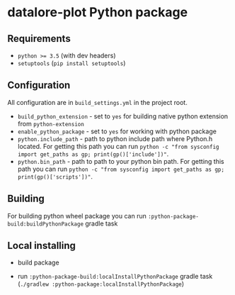 # datalore-plot Python package

## Requirements

* `python >= 3.5` (with dev headers)
* `setuptools` (`pip install setuptools`)


## Configuration

All configuration are in `build_settings.yml` in the project root.

* `build_python_extension` - set to `yes` for building native python extension from `python-extension`
* `enable_python_package` - set to `yes` for working with python package
* `python.include_path` - path to python include path where Python.h located. 
For getting this path you can run `python -c "from sysconfig import get_paths as gp; print(gp()['include'])"`.
* `python.bin_path` - path to path to your python bin path. 
For getting this path you can run `python -c "from sysconfig import get_paths as gp; print(gp()['scripts'])"`.


## Building

For building python wheel package you can run `:python-package-build:buildPythonPackage` gradle task


## Local installing

* build package

* run `:python-package-build:localInstallPythonPackage` gradle task (`./gradlew :python-package:localInstallPythonPackage`)